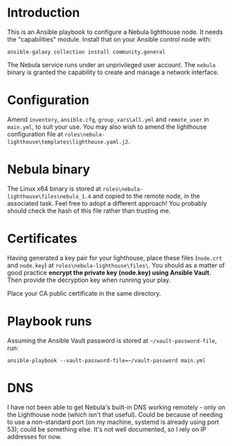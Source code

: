 # Introduction

This is an Ansible playbook to configure a Nebula lighthouse node. It needs
the "capabilities" module. Install that on your Ansible control node with:

    ansible-galaxy collection install community.general

The Nebula service runs under an unprivileged user account. The `nebula` binary
is granted the capability to create and manage a network interface.

# Configuration

Amend `inventory`, `ansible.cfg`, `group_vars\all.yml` and `remote_user` in
`main.yml`, to suit your use. You may also wish to amend the lighthouse
configuration file at `roles\nebula-lighthouse\templates\lighthouse.yaml.j2`.

# Nebula binary

The Linux x64 binary is stored at `roles\nebula-lighthouse\files\nebula_1.4`
and copied to the remote node, in the associated task. Feel free to adopt a
different approach! You probably should check the hash of this file rather than
trusting me.

# Certificates

Having generated a key pair for your lighthouse, place these files (`node.crt`
and `node.key`) at `roles\nebula-lighthouse\files\`. You should as a matter of
good practice **encrypt the private key (node.key) using Ansible Vault**. Then
provide the decryption key when running your play.

Place your CA public certificate in the same directory.

# Playbook runs

Assuming the Ansible Vault password is stored at `~/vault-password-file`, run:

    ansible-playbook --vault-password-file=~/vault-password main.yml

# DNS

I have not been able to get Nebula's built-in DNS working remotely - only on the
Lighthouse node (which isn't that useful). Could be because of needing to use a
non-standard port (on my machine, systemd is already using port 53); could be
something else. It's not well documented, so I rely on IP addresses for now.